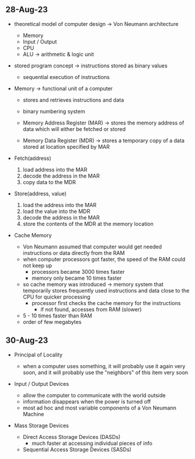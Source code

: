 ## 28-Aug-23
- theoretical model of computer design -> Von Neumann architecture
	- Memory
	- Input / Output
	- CPU
	- ALU -> arithmetic & logic unit

- stored program concept -> instructions stored as binary values
	- sequential execution of instructions

- Memory -> functional unit of a computer
	- stores and retrieves instructions and data
	- binary numbering system

	- Memory Address Register (MAR) -> stores the memory address of data which will either be fetched or stored
	- Memory Data Register (MDR) -> stores a temporary copy of a data stored at location specified by MAR

- Fetch(address)
	1) load address into the MAR
	2) decode the address in the MAR
	3) copy data to the MDR
- Store(address, value)
	1) load the address into the MAR
	2) load the value into the MDR
	3) decode the address in the MAR
	4) store the contents of the MDR at the memory location

- Cache Memory
	- Von Neumann assumed that computer would get needed instructions or data directly from the RAM
	- when computer processors got faster, the speed of the RAM could not keep up
		- processors became 3000 times faster
		- memory only became 10 times faster
	- so cache memory was introduced -> memory system that temporarily stores frequently used instructions and data close to the CPU for quicker processing
		- processor first checks the cache memory for the instructions
			- if not found, accesses from RAM (slower)
	- 5 - 10 times faster than RAM
	- order of few megabytes

## 30-Aug-23
- Principal of Locality
	- when a computer uses something, it will probably use it again very soon, and it will probably use the "neighbors" of this item very soon

- Input / Output Devices
	- allow the computer to communicate with the world outside
	- information disappears when the power is turned off
	- most ad hoc and most variable components of a Von Neumann Machine

- Mass Storage Devices
	- Direct Access Storage Devices (DASDs)
		- much faster at accessing individual pieces of info
	- Sequential Access Storage Devices (SASDs)